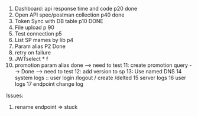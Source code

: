 1. Dashboard: api response time and code p20 done
2. Open API spec/postman collection p40 done
3. Token Sync with DB table  p10 DONE
4. File upload p 90
5. Test connection p5
6. List SP mames by lib p4
7. Param alias P2 Done
8. retry on failure
9. JWTselect * f
10. promotion param alias done --> need to test
11: create promotion query  --> Done  --> need to test
12: add version to sp
13: Use named DNS
14 system logs :: user login /logout / create /delted
15 server logs
16 user logs
17 endpoint change log


Issues:
1. rename endpoint => stuck

 